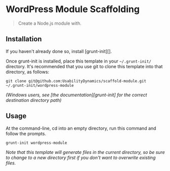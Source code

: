 # WordPress Module Scaffolding

> Create a Node.js module with.

## Installation
If you haven't already done so, install [grunt-init][].

Once grunt-init is installed, place this template in your `~/.grunt-init/` directory. It's recommended that you use git to clone this template into that directory, as follows:

```
git clone git@github.com:UsabilityDynamics/scaffold-module.git ~/.grunt-init/wordpress-module
```

_(Windows users, see [the documentation][grunt-init] for the correct destination directory path)_

## Usage

At the command-line, cd into an empty directory, run this command and follow the prompts.

```
grunt-init wordpress-module
```

_Note that this template will generate files in the current directory, so be sure to change to a new directory first if you don't want to overwrite existing files._
